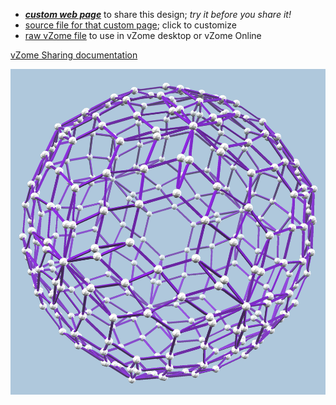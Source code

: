 
 - [***custom web page***][post] to share this design; *try it before you share it!*
 - [source file for that custom page][source]; click to customize
 - [raw vZome file][raw] to use in vZome desktop or vZome Online

[vZome Sharing documentation](https://vzome.github.io/vzome/sharing.html#how-it-works)

![Image](<purple-zonohedron.png>)


[post]: <https://vorth.github.io/vzome-sharing/2022/04/02/purple-zonohedron-15-09-17.html>
[source]: <https://github.com/vorth/vzome-sharing/edit/main/_posts/2022-04-02-purple-zonohedron-15-09-17.md>
[raw]: <https://raw.githubusercontent.com/vorth/vzome-sharing/main/2022/04/02/15-09-17-purple-zonohedron/purple-zonohedron.vZome>